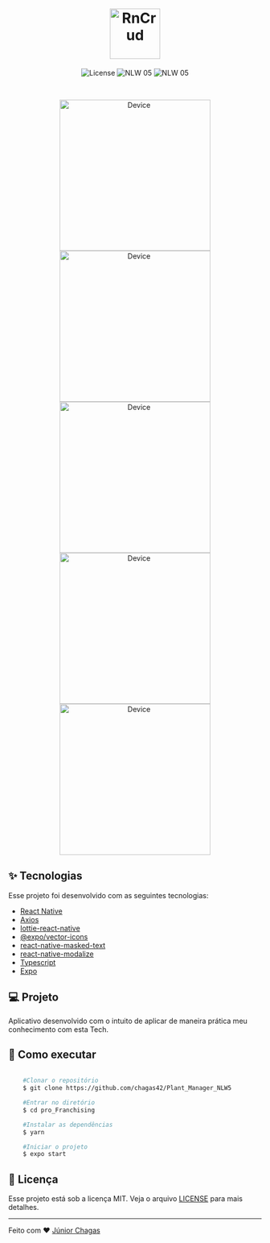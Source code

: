 <h1 align="center">
  <img alt="RnCrud" title="rnCrud" src=".github/logo.png"  height="100"/>
</h1>

<p align="center">
  <img alt="License" src="https://img.shields.io/static/v1?label=license&message=MIT&color=32B768&labelColor=000000">

 <img src="https://img.shields.io/static/v1?label=NLW&message=05&color=32B768&labelColor=000000" alt="NLW 05" />
 <img src="https://img.shields.io/badge/types-TypeScript-blue" alt="NLW 05" />
</p>

<br>

<p align="center">
  <img alt="Device" src=".github/1.png" width="300">
  <img alt="Device" src=".github/2.png" width="300">
  <img alt="Device" src=".github/3.png" width="300">
  <img alt="Device" src=".github/4.png" width="300">
  <img alt="Device" src=".github/5.png" width="300">
</p>


## ✨ Tecnologias

Esse projeto foi desenvolvido com as seguintes tecnologias:

- [React Native](https://reactnative.dev/)
- [Axios](https://github.com/axios/axios)
- [lottie-react-native](https://docs.expo.io/versions/latest/sdk/lottie/)
- [@expo/vector-icons](https://github.com/expo/vector-icons)
- [react-native-masked-text](https://github.com/benhurott/react-native-masked-text)
- [react-native-modalize](https://github.com/jeremybarbet/react-native-modalize)
- [Typescript](https://www.typescriptlang.org/)
- [Expo](https://expo.io/)

## 💻 Projeto

Aplicativo desenvolvido com o intuito de aplicar de maneira prática meu conhecimento com esta Tech. 


## 🚀 Como executar

```bash
    
    #Clonar o repositório
    $ git clone https://github.com/chagas42/Plant_Manager_NLW5

    #Entrar no diretório
    $ cd pro_Franchising

    #Instalar as dependências 
    $ yarn  

    #Iniciar o projeto
    $ expo start

```

## 📄 Licença

Esse projeto está sob a licença MIT. Veja o arquivo [LICENSE](LICENSE.md) para mais detalhes.

---

Feito com ♥ [Júnior Chagas](https://github.com/chagas42)
